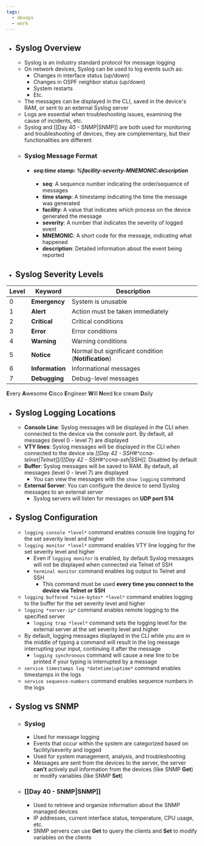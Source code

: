 ```yaml
---
tags:
  - devops
  - work
---
```

- ## Syslog Overview
	- Syslog is an industry standard protocol for message logging
	- On network devices, Syslog can be used to log events such as:
		- Changes in interface status (up/down)
		- Changes in OSPF neighbor status (up/down)
		- System restarts
		- Etc.
	- The messages can be displayed in the CLI, saved in the device's RAM, or sent to an external Syslog server
	- Logs are essential when troubleshooting issues, examining the cause of incidents, etc.
	- Syslog and [[Day 40 - SNMP|SNMP]] are both used for monitoring and troubleshooting of devices, they are complementary, but their functionalities are different
	- ### Syslog Message Format
		- #### *seq:time stamp: %facility-severity-MNEMONIC:description*
			- **seq**: A sequence number indicating the order/sequence of messages
			- **time stamp**: A timestamp indicating the time the message was generated
			- **facility**: A value that indicates which process on the device generated the message
			- **severity**: A number that indicates the severity of logged event
			- **MNEMONIC**: A short code for the message, indicating what happened
			- **description**: Detailed information about the event being reported
- ## Syslog Severity Levels

| Level | Keyword         | Description                                         |
| ----- | --------------- | --------------------------------------------------- |
| 0     | **Emergency**   | System is unusable                                  |
| 1     | **Alert**       | Action must be taken immediately                    |
| 2     | **Critical**    | Critical conditions                                 |
| 3     | **Error**       | Error conditions                                    |
| 4     | **Warning**     | Warning conditions                                  |
| 5     | **Notice**      | Normal but significant condition (**Notification**) |
| 6     | **Information** | Informational messages                              |
| 7     | **Debugging**   | Debug-level messages                                |
**E**very **A**wesome **C**isco **E**ngineer **W**ill **N**eed **I**ce cream **D**aily
- ## Syslog Logging Locations
	- **Console Line**: Syslog messages will be displayed in the CLI when connected to the device via the console port. By default, all messages (level 0 - level 7) are displayed
	- **VTY lines**: Syslog messages will be displayed in the CLI when connected to the device via *[[Day 42 - SSH#^ccna-telnet|Telnet]]/[[Day 42 - SSH#^ccna-ssh|SSH]]*. Disabled by default
	- **Buffer**: Syslog messages will be saved to RAM. By default, all messages (level 0 - level 7) are displayed
		- You can view the messages with the `show logging` command
	- **External Server**: You can configure the device to send Syslog messages to an external server
		- Syslog servers will listen for messages on **UDP port 514**
- ## Syslog Configuration
	- `logging console *level*` command enables console line logging for the set severity level and higher
	- `logging monitor *level*` command enables VTY line logging for the set severity level and higher
		- Even if `logging monitor` is enabled, by default Syslog messages will not be displayed when connected via Telnet of SSH
		- `terminal monitor` command enables log output to Telnet and SSH
			- This command must be used **every time you connect to the device via Telnet or SSH**
	- `logging buffered *size-bytes* *level*` command enables logging to the buffer for the set severity level and higher
	- `logging *server-ip*` command enables remote logging to the specified server
		- `logging trap *level*` command sets the logging level for the external server at the set severity level and higher
	- By default, logging messages displayed in the CLI while you are in the middle of typing a command will result in the log message interrupting your input, continuing it after the message
		- `logging synchronous` command will cause a new line to be printed if your typing is interrupted by a message
	- `service timestamps log *datetime|uptime*` command enables timestamps in the logs
	- `service sequence-numbers` command enables sequence numbers in the logs
- ## Syslog vs SNMP
	- ### Syslog
		- Used for message logging
		- Events that occur within the system are categorized based on facility/severity and logged
		- Used for system management, analysis, and troubleshooting
		- Messages are sent from the devices to the server, the server **can't** actively pull information from the devices (like SNMP **Get**) or modify variables (like SNMP **Set**)
	- ### [[Day 40 - SNMP|SNMP]]
		- Used to retrieve and organize information about the SNMP managed devices
		- IP addresses, current interface status, temperature, CPU usage, etc.
		- SNMP servers can use **Get** to query the clients and **Set** to modify variables on the clients